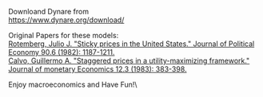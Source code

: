 Downloand Dynare from \
https://www.dynare.org/download/

Original Papers for these models: \
[Rotemberg, Julio J. "Sticky prices in the United States." Journal of Political Economy 90.6 (1982): 1187-1211.](https://www.journals.uchicago.edu/doi/abs/10.1086/261117)\
[Calvo, Guillermo A. "Staggered prices in a utility-maximizing framework." Journal of monetary Economics 12.3 (1983): 383-398.](https://www.sciencedirect.com/science/article/abs/pii/0304393283900600)

Enjoy macroeconomics and Have Fun!\
